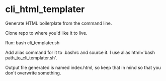 cli_html_templater
==================

Generate HTML boilerplate from the command line.

Clone repo to where you'd like it to live.

Run: bash cli_templater.sh

Add alias command for it to .bashrc and source it.
I use alias html='bash path_to_cli_templater.sh'.

Output file generated is named index.html, so keep that in mind so that you don't overwrite something.
